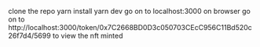 clone the repo
yarn install
yarn dev
go on to localhost:3000 on browser
go on to http://localhost:3000/token/0x7C2668BD0D3c050703CEcC956C11Bd520c26f7d4/5699 to view the nft minted
